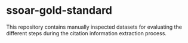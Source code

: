 # ssoar-gold-standard
This repository contains manually inspected datasets for evaluating the different steps during the citation information extraction process.
